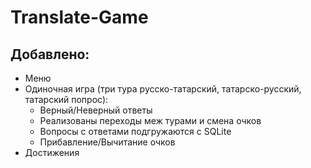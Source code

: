 # Translate-Game

## Добавлено:
- Меню
- Одиночная игра (три тура русско-татарский, татарско-русский, татарский попрос):
  - Верный/Неверный ответы
  - Реализованы переходы меж турами и смена очков
  - Вопросы с ответами подгружаются с SQLite
  - Прибавление/Вычитание очков
- Достижения
